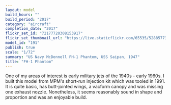 ```yaml
---
layout: model
build_hours: ""
build_period: "2017"
category: "aircraft"
completion_date: "2017"
flickr_set_id: "72177720308153917"
flickr_set_thumbnail_url: "https://live.staticflickr.com/65535/52885773033_67dbd13505_m.jpg"
model_id: "191"
publish: true
scale: "1/72"
summary: "US Navy McDonnell FH-1 Phantom, USS Saipan, 1947"
title: "FH-1 Phantom"
---
```


One of my areas of interest is early military jets of the 1940s - early 1960s. I built this model from MPM's short-run injection kit which was tooled in 1991. It is quite basic, has butt-jointed wings, a vacform canopy and was missing one exhaust nozzle. Nonetheless, it seems reasonably sound in shape and proportion and was an enjoyable build.
